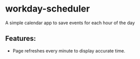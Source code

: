 # workday-scheduler
A simple calendar app to save events for each hour of the day

## Features:
- Page refreshes every minute to display accurate time.